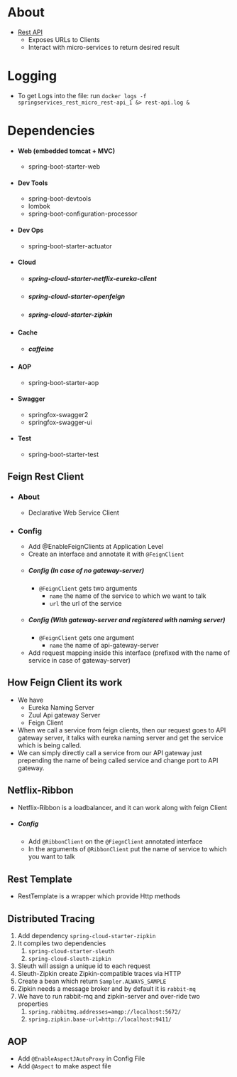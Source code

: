 About
=====
- [Rest API](http://localhost:5200/swagger-ui.html#/exchange-controller)
    - Exposes URLs to Clients
    - Interact with micro-services to return desired result
    
Logging
=======
- To get Logs into the file: run ```docker logs -f springservices_rest_micro_rest-api_1 &> rest-api.log &```

Dependencies
============

- #### Web (embedded tomcat + MVC)
    - spring-boot-starter-web
- #### Dev Tools
    - spring-boot-devtools
    - lombok
    - spring-boot-configuration-processor
- #### Dev Ops
    - spring-boot-starter-actuator
- #### Cloud
    - ##### spring-cloud-starter-netflix-eureka-client
    - ##### spring-cloud-starter-openfeign
    - ##### spring-cloud-starter-zipkin
- #### Cache
    - ##### caffeine 
- #### AOP
    - spring-boot-starter-aop
- #### Swagger
    - springfox-swagger2
    - springfox-swagger-ui
- #### Test
    - spring-boot-starter-test


Feign Rest Client
----------------
- ### About
    - Declarative Web Service Client
- ### Config
    - Add @EnableFeignClients at Application Level
    - Create an interface and annotate it with ```@FeignClient```
    - ##### Config (In case of no gateway-server)
        - ```@FeignClient``` gets two arguments 
            -   ```name``` the name of the service to which we want to talk
            -   ```url``` the url of the service
    - ##### Config (With gateway-server and registered with naming server)
        - ```@FeignClient``` gets one argument
            - ```name``` the name of api-gateway-server
    - Add request mapping inside this interface (prefixed with the name of service in case of gateway-server)   

How Feign Client its work
------------
- We have
    - Eureka Naming Server
    - Zuul Api gateway Server
    - Feign Client 
- When we call a service from feign clients, then our request goes to API gateway server, it talks with eureka naming server and get the service which is being called.
- We can simply directly call a service from our API gateway just prepending the name of being called service and change port to API gateway.
    
Netflix-Ribbon
--------------
- Netflix-Ribbon is a loadbalancer, and it can work along with feign Client
- ##### Config
    - Add ```@RibbonClient``` on the ```@FiegnClient``` annotated interface
    - In the arguments of ```@RibbonClient``` put the name of service to which you want to talk

Rest Template
-------------
- RestTemplate is a wrapper which provide Http methods

Distributed Tracing
-------------------
1.  Add dependency ```spring-cloud-starter-zipkin```
2. It compiles two dependencies
    1. ```spring-cloud-starter-sleuth```
    2. ```spring-cloud-sleuth-zipkin```
3.  Sleuth will assign a unique id to each request
4.  Sleuth-Zipkin create Zipkin-compatible traces via HTTP
5.  Create a bean which return ```Sampler.ALWAYS_SAMPLE```
6.  Zipkin needs a message broker and by default it is ```rabbit-mq```
7.  We have to run rabbit-mq and zipkin-server and  over-ride two properties
    1. ```spring.rabbitmq.addresses=amqp://localhost:5672/```
    2. ```spring.zipkin.base-url=http://localhost:9411/```

AOP
---
- Add ```@EnableAspectJAutoProxy``` in Config File
- Add ```@Aspect``` to make aspect file